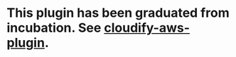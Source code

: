 # This plugin has been graduated from incubation. See [cloudify-aws-plugin](https://github.com/cloudify-cosmo/cloudify-aws-plugin).

